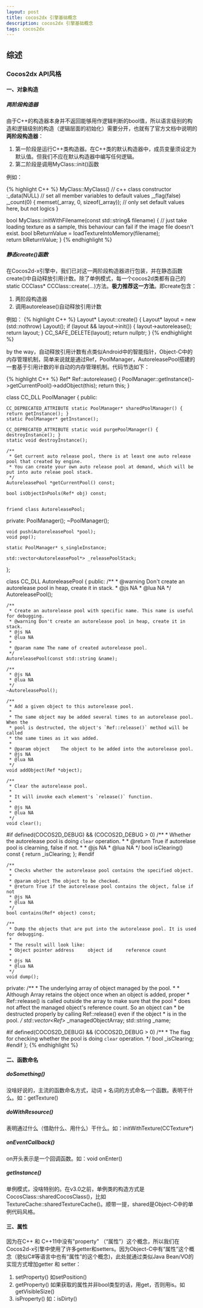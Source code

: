 ```yaml
---
layout: post
title: cocos2dx 引擎基础概念
description: cocos2dx 引擎基础概念
tags: cocos2dx
---
```


## 综述

### Cocos2dx API风格

#### 一、对象构造

##### 两阶段构造器

由于C++的构造器本身并不返回能够用作逻辑判断的bool值，所以语言级别的构造和逻辑级别的构造（逻辑层面的初始化）需要分开，也就有了官方文档中说明的**两阶段构造器**：

1. 第一阶段是运行C++类构造器。在C++类的默认构造器中，成员变量须设定为默认值。但我们不应在默认构造器中编写任何逻辑。
2. 第二阶段是调用MyClass::init()函数

例如：

{% highlight C++ %}
MyClass::MyClass()  // c++ class constructor
:_data(NULL)      // set all member variables to default values
,_flag(false)
,_count(0)
{
    memset(_array, 0, sizeof(_array));   // only set default values here, but not logics
}

bool MyClass::initWithFilename(const std::string& filename)
{
    // just take loading texture as a sample, this behaviour can fail if the image file doesn't  exist. 
    bool bReturnValue = loadTextureIntoMemory(filename);  
    return bReturnValue;
}
{% endhighlight %}

##### 静态create()函数

在Cocos2d-x引擎中，我们已对这一两阶段构造器进行包装，并在静态函数create()中自动释放引用计数。除了单例模式，每一个cocos2d类都有自己的static CCClass* CCClass::create(...)方法。**极力推荐这一方法**。即create包含：

1. 两阶段构造器
2. 调用autorelease()自动释放引用计数

例如：
{% highlight C++ %}
Layout* Layout::create()
{
    Layout* layout = new (std::nothrow) Layout();
    if (layout && layout->init())
    {
        layout->autorelease();
        return layout;
    }
    CC_SAFE_DELETE(layout);
    return nullptr;
}
{% endhighlight %}

by the way，自动释放引用计数有点类似Android中的智能指针，Object-C中的内存管理机制，简单来说就是通过Ref，PoolManager，AutoreleasePool搭建的一套基于引用计数的半自动的内存管理机制。代码节选如下：

{% highlight C++ %}
Ref* Ref::autorelease()
{
    PoolManager::getInstance()->getCurrentPool()->addObject(this);
    return this;
}

class CC_DLL PoolManager
{
public:

    CC_DEPRECATED_ATTRIBUTE static PoolManager* sharedPoolManager() { return getInstance(); }
    static PoolManager* getInstance();
    
    CC_DEPRECATED_ATTRIBUTE static void purgePoolManager() { destroyInstance(); }
    static void destroyInstance();
    
    /**
     * Get current auto release pool, there is at least one auto release pool that created by engine.
     * You can create your own auto release pool at demand, which will be put into auto releae pool stack.
     */
    AutoreleasePool *getCurrentPool() const;

    bool isObjectInPools(Ref* obj) const;


    friend class AutoreleasePool;
    
private:
    PoolManager();
    ~PoolManager();
    
    void push(AutoreleasePool *pool);
    void pop();
    
    static PoolManager* s_singleInstance;
    
    std::vector<AutoreleasePool*> _releasePoolStack;
};

class CC_DLL AutoreleasePool
{
public:
    /**
     * @warning Don't create an autorelease pool in heap, create it in stack.
     * @js NA
     * @lua NA
     */
    AutoreleasePool();
    
    /**
     * Create an autorelease pool with specific name. This name is useful for debugging.
     * @warning Don't create an autorelease pool in heap, create it in stack.
     * @js NA
     * @lua NA
     *
     * @param name The name of created autorelease pool.
     */
    AutoreleasePool(const std::string &name);
    
    /**
     * @js NA
     * @lua NA
     */
    ~AutoreleasePool();

    /**
     * Add a given object to this autorelease pool.
     *
     * The same object may be added several times to an autorelease pool. When the
     * pool is destructed, the object's `Ref::release()` method will be called
     * the same times as it was added.
     *
     * @param object    The object to be added into the autorelease pool.
     * @js NA
     * @lua NA
     */
    void addObject(Ref *object);

    /**
     * Clear the autorelease pool.
     *
     * It will invoke each element's `release()` function.
     *
     * @js NA
     * @lua NA
     */
    void clear();
    
#if defined(COCOS2D_DEBUG) && (COCOS2D_DEBUG > 0)
    /**
     * Whether the autorelease pool is doing `clear` operation.
     *
     * @return True if autorelase pool is clearning, false if not.
     *
     * @js NA
     * @lua NA
     */
    bool isClearing() const { return _isClearing; };
#endif
    
    /**
     * Checks whether the autorelease pool contains the specified object.
     *
     * @param object The object to be checked.
     * @return True if the autorelease pool contains the object, false if not
     * @js NA
     * @lua NA
     */
    bool contains(Ref* object) const;

    /**
     * Dump the objects that are put into the autorelease pool. It is used for debugging.
     *
     * The result will look like:
     * Object pointer address     object id     reference count
     *
     * @js NA
     * @lua NA
     */
    void dump();
    
private:
    /**
     * The underlying array of object managed by the pool.
     *
     * Although Array retains the object once when an object is added, proper
     * Ref::release() is called outside the array to make sure that the pool
     * does not affect the managed object's reference count. So an object can
     * be destructed properly by calling Ref::release() even if the object
     * is in the pool.
     */
    std::vector<Ref*> _managedObjectArray;
    std::string _name;
    
#if defined(COCOS2D_DEBUG) && (COCOS2D_DEBUG > 0)
    /**
     *  The flag for checking whether the pool is doing `clear` operation.
     */
    bool _isClearing;
#endif
};
{% endhighlight %}

#### 二、函数命名

##### doSomething()

没啥好说的，主流的函数命名方式，动词 + 名词的方式命名一个函数。表明干什么。如：getTexture()

##### doWithResource()

表明通过什么（借助什么、用什么）干什么。如：initWithTexture(CCTexture*)

##### onEventCallback()

on开头表示是一个回调函数。如：void onEnter()

##### getInstance()

单例模式，没啥特别的。在v3.0之前，单例类的构造方式是CocosClass::sharedCocosClass()，比如TextureCache::sharedTextureCache()。顺带一提，shared是Object-C中的单例代码风格。

#### 三、属性

因为在C++ 和 C++11中没有"property" （“属性”）这个概念，所以我们在Cocos2d-x引擎中使用了许多getter和setters。因为Object-C中有“属性”这个概念（貌似C#等语言中也有“属性”的这个概念)，此处就通过类似Java Bean/VO的实现方式增加getter 和 setter：

1. setProperty() 如setPosition()
2. getProperty() 如果获取的属性并非bool类型的话，用get，否则用is。如getVisibleSize()
3. isProperty() 如：isDirty()

